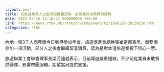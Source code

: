 ```yaml
---
layout: post
title: 有旅遊業界人士指導遊嚴重短缺　前從業員未敢貿然歸隊
date: 2023-02-16 12:16:27.000000000 +08:00
link: https://news.rthk.hk/rthk/ch/component/k2/1688126-20230216.htm
categories: rthk
---
```


內地一個3千人商務團今日到港參加年會，旅遊促進會總幹事崔定邦表示，商務團參加一項活動，部分人之後會繼續留港消費，認為是對本港旅遊業投下信心一票。

旅遊聯業工會聯會理事長梁芳遠就表示，目前導遊嚴重短缺，不少前從業員未敢貿然歸隊，影響帶團服務，期望當局提供支援。
